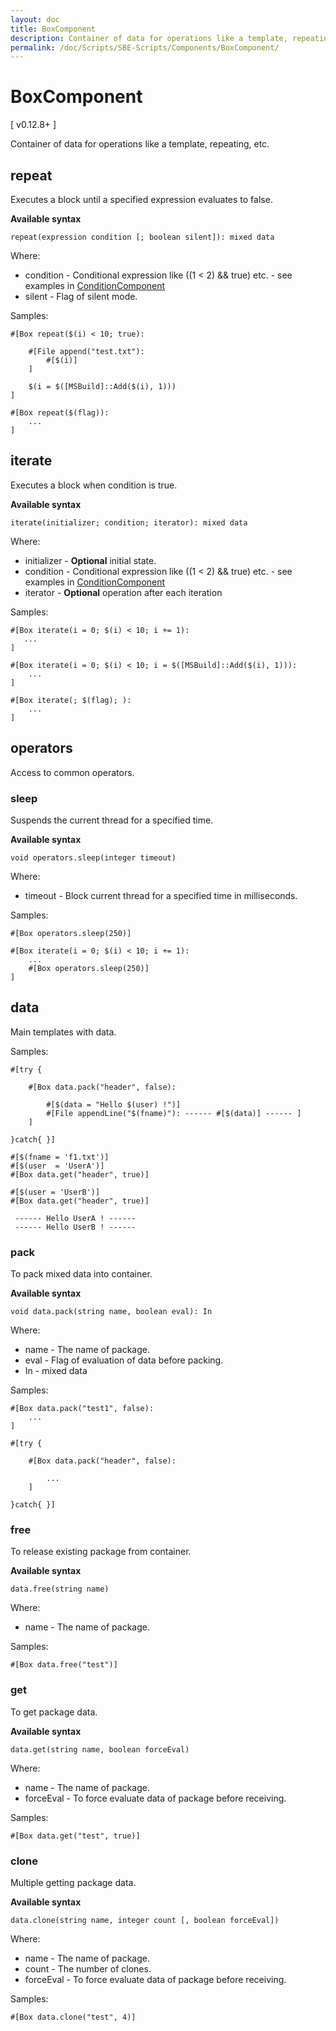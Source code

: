 ```yaml
---
layout: doc
title: BoxComponent
description: Container of data for operations like a template, repeating, etc.
permalink: /doc/Scripts/SBE-Scripts/Components/BoxComponent/
---
```

# BoxComponent

[ v0.12.8+ ]

Container of data for operations like a template, repeating, etc.

## repeat

Executes a block until a specified expression evaluates to false.

**Available syntax**

```{{site.sbelang1}}
repeat(expression condition [; boolean silent]): mixed data
```

Where:

* condition - Conditional expression like ((1 < 2) && true) etc. - see examples in [ConditionComponent](../ConditionComponent/)
* silent - Flag of silent mode.

Samples:

```{{site.sbelang3}}
#[Box repeat($(i) < 10; true): 

    #[File append("test.txt"): 
        #[$(i)] 
    ]

    $(i = $([MSBuild]::Add($(i), 1)))
]
```

```{{site.sbelang3}}
#[Box repeat($(flag)): 
    ...
]
```

## iterate

Executes a block when condition is true.

**Available syntax**

```{{site.sbelang3}}
iterate(initializer; condition; iterator): mixed data
```

Where:

* initializer - **Optional** initial state.
* condition - Conditional expression like ((1 < 2) && true) etc. - see examples in [ConditionComponent](../ConditionComponent/)
* iterator - **Optional** operation after each iteration

Samples:

```{{site.sbelang3}}
#[Box iterate(i = 0; $(i) < 10; i += 1): 
   ...
]
```

```{{site.sbelang3}}
#[Box iterate(i = 0; $(i) < 10; i = $([MSBuild]::Add($(i), 1))): 
    ...
]
```

```{{site.sbelang3}}
#[Box iterate(; $(flag); ): 
    ...
]
```

## operators

Access to common operators.

### sleep

Suspends the current thread for a specified time.

**Available syntax**

```{{site.sbelang}}
void operators.sleep(integer timeout)
```

Where:

* timeout - Block current thread for a specified time in milliseconds.

Samples:

```{{site.sbelang}}
#[Box operators.sleep(250)]
```

```{{site.sbelang3}}
#[Box iterate(i = 0; $(i) < 10; i += 1): 
    ...
    #[Box operators.sleep(250)]
]
```

## data

Main templates with data.

Samples:

```{{site.sbelang3}}
#[try {

    #[Box data.pack("header", false): 
    
        #[$(data = "Hello $(user) !")]
        #[File appendLine("$(fname)"): ------ #[$(data)] ------ ]
    ]

}catch{ }]

#[$(fname = 'f1.txt')]
#[$(user  = 'UserA')]
#[Box data.get("header", true)]

#[$(user = 'UserB')]
#[Box data.get("header", true)]
```

```
 ------ Hello UserA ! ------ 
 ------ Hello UserB ! ------ 
```

### pack

To pack mixed data into container.

**Available syntax**

```{{site.sbelang}}
void data.pack(string name, boolean eval): In
```

Where:

* name - The name of package.
* eval - Flag of evaluation of data before packing.
* In - mixed data

Samples:

```{{site.sbelang3}}
#[Box data.pack("test1", false): 
    ...
]
```

```{{site.sbelang3}}
#[try {

    #[Box data.pack("header", false): 
    
        ...
    ]

}catch{ }]
```

### free

To release existing package from container.

**Available syntax**

```{{site.sbelang}}
data.free(string name)
```

Where:

* name - The name of package.

Samples:

```{{site.sbelang}}
#[Box data.free("test")]
```

### get

To get package data.

**Available syntax**

```{{site.sbelang}}
data.get(string name, boolean forceEval)
```

Where:

* name - The name of package.
* forceEval - To force evaluate data of package before receiving.

Samples:

```{{site.sbelang}}
#[Box data.get("test", true)]
```

### clone

Multiple getting package data.

**Available syntax**

```{{site.sbelang}}
data.clone(string name, integer count [, boolean forceEval])
```

Where:

* name - The name of package.
* count - The number of clones.
* forceEval - To force evaluate data of package before receiving.

Samples:

```{{site.sbelang}}
#[Box data.clone("test", 4)]
```